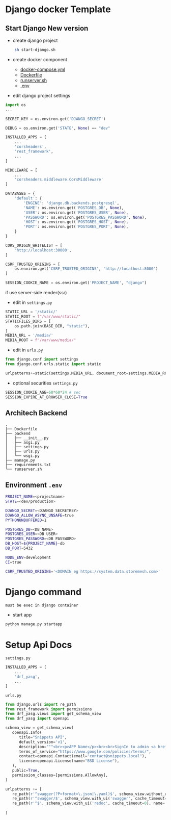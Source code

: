 # Django docker Template
## Start Django New version
- create django project
```bash
    sh start-django.sh
```
- create docker component
    - <a href="docker-compose.yml"> docker-compose.yml </a>
    - <a href="backend/Dockerfile"> Dockerfile </a>
    - <a href="backend/runserver.sh"> runserver.sh </a>
    - <a href=".env"> .env </a>

- edit django project settings

```python
import os
...

SECRET_KEY = os.environ.get('DJANGO_SECRET')

DEBUG = os.environ.get('STATE', None) == "dev"

INSTALLED_APPS = [
    ...
    'corsheaders',
    'rest_framework',
    ...
]

MIDDLEWARE = [
    ...
    'corsheaders.middleware.CorsMiddleware'
]

DATABASES = {
    'default': {
        'ENGINE': 'django.db.backends.postgresql',
        'NAME': os.environ.get('POSTGRES_DB', None),
        'USER': os.environ.get('POSTGRES_USER', None),
        'PASSWORD': os.environ.get('POSTGRES_PASSWORD', None),
        'HOST': os.environ.get('POSTGRES_HOST', None),
        'PORT': os.environ.get('POSTGRES_PORT', None),
    }
}

CORS_ORIGIN_WHITELIST = [
    'http://localhost:30000',
]

CSRF_TRUSTED_ORIGINS = [
    os.environ.get('CSRF_TRUSTED_ORIGINS', 'http://localhost:8000')
]

SESSION_COOKIE_NAME = os.environ.get('PROJECT_NAME', "django")
```

if use server-side render(ssr)
- edit in ```settings.py```
```python
STATIC_URL = '/static/'
STATIC_ROOT = f"/var/www/static/"
STATICFILES_DIRS = [
    os.path.join(BASE_DIR, "static"),
]
MEDIA_URL = '/media/'
MEDIA_ROOT = f"/var/www/media/"
```
- edit in ```urls.py```
```python
from django.conf import settings
from django.conf.urls.static import static

urlpatterns+=static(settings.MEDIA_URL, document_root=settings.MEDIA_ROOT)
```

- optional securities `settings.py`
```python
SESSION_COOKIE_AGE=60*60*24 # sec
SESSION_EXPIRE_AT_BROWSER_CLOSE=True
```
## Architech Backend

```
.
├── Dockerfile
├── backend
│   ├── __init__.py
│   ├── asgi.py
│   ├── settings.py
│   ├── urls.py
│   └── wsgi.py
├── manage.py
├── requirements.txt
└── runserver.sh
```

## Environment ```.env```

```bash
PROJECT_NAME=<projectname>
STATE=<dev/production>

DJANGO_SECRET=<DJANGO SECRETKEY>
DJANGO_ALLOW_ASYNC_UNSAFE=true
PYTHONUNBUFFERED=1

POSTGRES_DB=<DB NAME>
POSTGRES_USER=<DB USER>
POSTGRES_PASSWORD=<DB PASSWORD>
DB_HOST=${PROJECT_NAME}-db
DB_PORT=5432

NODE_ENV=development
CI=true

CSRF_TRUSTED_ORIGINS='<DOMAIN eg https://system.data.storemesh.com>'
```

# Django command
```must be exec in django container```
- start app
```sh
python manage.py startapp 
```

# Setup Api Docs
`settings.py`
```python
INSTALLED_APPS = [
    ...
    'drf_yasg',
    ...
]
```
`urls.py`
```python
from django.urls import re_path
from rest_framework import permissions
from drf_yasg.views import get_schema_view
from drf_yasg import openapi

schema_view = get_schema_view(
   openapi.Info(
      title="Snippets API",
      default_version='v1',
      description="""<br><p>APP Name</p><br><br>SignIn to admin <a href="/admin/"> Admin page </a>""",
      terms_of_service="https://www.google.com/policies/terms/",
      contact=openapi.Contact(email="contact@snippets.local"),
      license=openapi.License(name="BSD License"),
   ),
   public=True,
   permission_classes=[permissions.AllowAny],
)

urlpatterns += [
   re_path(r'^swagger(?P<format>\.json|\.yaml)$', schema_view.without_ui(cache_timeout=0), name='schema-json'),
   re_path(r'^swagger/$', schema_view.with_ui('swagger', cache_timeout=0), name='schema-swagger-ui'),
   re_path(r'^$', schema_view.with_ui('redoc', cache_timeout=0), name='schema-redoc'),
   
]
```